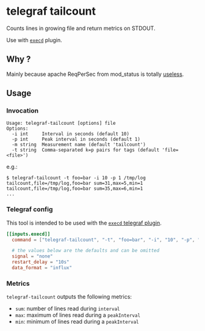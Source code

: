 # telegraf tailcount

Counts lines in growing file and return metrics on STDOUT.

Use with [`execd`](https://github.com/influxdata/telegraf/tree/master/plugins/inputs/execd) plugin.

## Why ?

Mainly because apache ReqPerSec from mod_status is totally [useless](https://stackoverflow.com/questions/4630654/apache2-server-status-reported-value-for-requests-sec-is-wrong-what-am-i-doi).

## Usage

### Invocation

```
Usage: telegraf-tailcount [options] file
Options:
  -i int     Interval in seconds (default 10)
  -p int     Peak interval in seconds (default 1)
  -m string  Measurement name (default 'tailcount')
  -t string  Comma-separated k=p pairs for tags (default 'file=<file>')
```

e.g.:

```
$ telegraf-tailcount -t foo=bar -i 10 -p 1 /tmp/log
tailcount,file=/tmp/log,foo=bar sum=31,max=5,min=1
tailcount,file=/tmp/log,foo=bar sum=35,max=6,min=1
...
```

### Telegraf config

This tool is intended to be used with the 
[`execd` telegraf plugin](https://github.com/influxdata/telegraf/tree/master/plugins/inputs/execd).

```toml
[[inputs.execd]]
  command = ["telegraf-tailcount", "-t", "foo=bar", "-i", "10", "-p", "1", "/tmp/log"]

  # the values below are the defaults and can be omitted
  signal = "none"
  restart_delay = "10s"
  data_format = "influx"
```

### Metrics

`telegraf-tailcount` outputs the following metrics:

- `sum`: number of lines read during `interval`
- `max`: maximum of lines read during a `peakInterval`
- `min`: minimum of lines read during a `peakInterval`